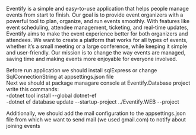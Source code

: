 Eventify is a simple and easy-to-use application that helps people manage events from start to finish. Our goal is to provide event organizers with a powerful tool to plan, organize, and run events smoothly. With features like event scheduling, attendee management, ticketing, and real-time updates, Eventify aims to make the event experience better for both organizers and attendees. 
We want to create a platform that works for all types of events, whether it’s a small meeting or a large conference, while keeping it simple and user-friendly. Our mission is to change the way events are managed, saving time and making events more enjoyable for everyone involved.

Before run application we should install sqlExpress or change SqlConnectionString at appsettings.json file <br>
Next we should at package managare console at Eventify.Database project write this commands: <br>
-dotnet tool install --global dotnet-ef <br>
-dotnet ef database update --startup-project ../Eventify.WEB --project 

Additionally, we should add the mail configuration to the appsettings.json file from which we want to send mail (we used gmail.com) to notify about joining events

